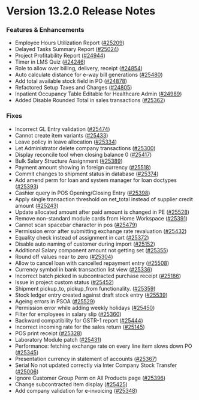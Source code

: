# Version 13.2.0 Release Notes

### Features & Enhancements

- Employee Hours Utilization Report ([#25209](https://github.com/frappe/cpmerp/pull/25209))
- Delayed Tasks Summary Report ([#25024](https://github.com/frappe/cpmerp/pull/25024))
- Project Profitability Report ([#24944](https://github.com/frappe/cpmerp/pull/24944))
- Timer in LMS Quiz ([#24246](https://github.com/frappe/cpmerp/pull/24246))
- Role to allow over billing, delivery, receipt ([#24854](https://github.com/frappe/cpmerp/pull/24854))
- Auto calculate distance for e-way bill generations ([#25480](https://github.com/frappe/cpmerp/pull/25480))
- Add total available stock field in PO ([#24878](https://github.com/frappe/cpmerp/pull/24878))
- Refactored Setup Taxes and Charges ([#24805](https://github.com/frappe/cpmerp/pull/24805))
- Inpatient Occupancy Table Editable for Healthcare Admin ([#24989](https://github.com/frappe/cpmerp/pull/24989))
- Added Disable Rounded Total in sales transactions ([#25362](https://github.com/frappe/cpmerp/pull/25362))


### Fixes

- Incorrect GL Entry validation ([#25474](https://github.com/frappe/cpmerp/pull/25474))
- Cannot create item variants ([#25433](https://github.com/frappe/cpmerp/pull/25433))
- Leave policy in leave allocation ([#25334](https://github.com/frappe/cpmerp/pull/25334))
- Let Administrator delete company transactions ([#25300](https://github.com/frappe/cpmerp/pull/25300))
- Display reconcile tool when closing balance 0 ([#25417](https://github.com/frappe/cpmerp/pull/25417))
- Bulk Salary Structure Assignment ([#25389](https://github.com/frappe/cpmerp/pull/25389))
- Payment amount showing in foreign currency ([#25518](https://github.com/frappe/cpmerp/pull/25518))
- Commit changes to shipment status in database ([#25374](https://github.com/frappe/cpmerp/pull/25374))
- Add amend perm for loan and system manager for loan doctypes ([#25393](https://github.com/frappe/cpmerp/pull/25393))
- Cashier query in POS Opening/Closing Entry ([#25398](https://github.com/frappe/cpmerp/pull/25398))
- Apply single transaction threshold on net_total instead of supplier credit amount ([#25243](https://github.com/frappe/cpmerp/pull/25243))
- Update allocated amount after paid amount is changed in PE ([#25528](https://github.com/frappe/cpmerp/pull/25528))
- Remove non-standard module cards from Home Workspace ([#25391](https://github.com/frappe/cpmerp/pull/25391))
- Cannot scan spacebar character in pos ([#25479](https://github.com/frappe/cpmerp/pull/25479))
- Permission error after submitting exchange rate revaluation ([#25432](https://github.com/frappe/cpmerp/pull/25432))
- Equality check instead of assignment in cart ([#25372](https://github.com/frappe/cpmerp/pull/25372))
- Disable auto naming of customer during import ([#25152](https://github.com/frappe/cpmerp/pull/25152))
- Additional Salary component amount not getting set ([#25355](https://github.com/frappe/cpmerp/pull/25355))
- Round off values near to zero ([#25304](https://github.com/frappe/cpmerp/pull/25304))
- Allow to cancel loan with cancelled repayment entry ([#25508](https://github.com/frappe/cpmerp/pull/25508))
- Currency symbol in bank transaction list view ([#25336](https://github.com/frappe/cpmerp/pull/25336))
- Incorrect batch picked in subcontracted purchase receipt ([#25186](https://github.com/frappe/cpmerp/pull/25186))
- Issue in project custom status ([#25452](https://github.com/frappe/cpmerp/pull/25452))
- Shipment pickup_to, pickup_from functionality. ([#25359](https://github.com/frappe/cpmerp/pull/25359))
- Stock ledger entry created against draft stock entry ([#25539](https://github.com/frappe/cpmerp/pull/25539))
- Ageing errors in PSOA ([#25529](https://github.com/frappe/cpmerp/pull/25529))
- Permission error while adding weekly holidays ([#25450](https://github.com/frappe/cpmerp/pull/25450))
- Filter for employees in salary slip ([#25360](https://github.com/frappe/cpmerp/pull/25360))
- Backward compatibility for GSTR-1 report ([#25444](https://github.com/frappe/cpmerp/pull/25444))
- Incorrect incoming rate for the sales return ([#25145](https://github.com/frappe/cpmerp/pull/25145))
- POS print receipt ([#25328](https://github.com/frappe/cpmerp/pull/25328))
- Laboratory Module patch ([#25431](https://github.com/frappe/cpmerp/pull/25431))
- Performance: fetching exchange rate on every line item slows down PO ([#25345](https://github.com/frappe/cpmerp/pull/25345))
- Presentation currency in statement of accounts ([#25367](https://github.com/frappe/cpmerp/pull/25367))
- Serial No not updated correctly via Inter Company Stock Transfer ([#25006](https://github.com/frappe/cpmerp/pull/25006))
- Ignore Customer Group Perm on All Products page ([#25396](https://github.com/frappe/cpmerp/pull/25396))
- Change subcontracted item display ([#25425](https://github.com/frappe/cpmerp/pull/25425))
- Add company validation for e-invoicing ([#25348](https://github.com/frappe/cpmerp/pull/25348))
